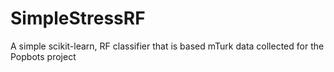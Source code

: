 # SimpleStressRF
A simple scikit-learn, RF classifier that is based mTurk data collected for the Popbots project
